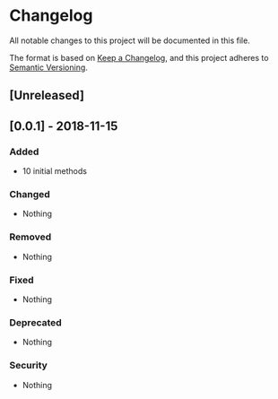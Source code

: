 # Changelog
All notable changes to this project will be documented in this file.

The format is based on [Keep a Changelog](https://keepachangelog.com/en/1.0.0/),
and this project adheres to [Semantic Versioning](https://semver.org/spec/v2.0.0.html).

## [Unreleased]
## [0.0.1] - 2018-11-15
### Added
- 10 initial methods
### Changed
- Nothing
### Removed
- Nothing
### Fixed
- Nothing
### Deprecated
- Nothing
### Security
- Nothing